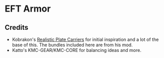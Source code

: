 # EFT Armor

## Credits 
* Kobrakon's [Realistic Plate Carriers](https://hub.sp-tarkov.com/files/file/842-realistic-plate-system/) for initial inspiration and a lot of the base of this. The bundles included here are from his mod.
* Katto's KMC-GEAR/KMC-CORE for balancing ideas and more.

